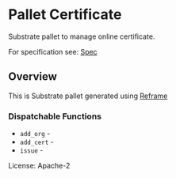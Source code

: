 # Pallet Certificate

Substrate pallet to manage online certificate.

For specification see: [Spec](SPECS.md)

## Overview

This is Substrate pallet generated using [Reframe](https://github.com/Ansvia/reframe)


### Dispatchable Functions

* `add_org` - 
* `add_cert` - 
* `issue` -

[`Call`]: ./enum.Call.html
[`Config`]: ./trait.Config.html

License: Apache-2



